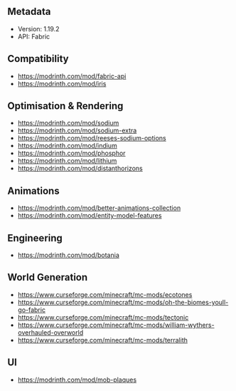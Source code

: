 ## Metadata

- Version: 1.19.2
- API: Fabric

## Compatibility

- https://modrinth.com/mod/fabric-api
- https://modrinth.com/mod/iris

## Optimisation & Rendering

- https://modrinth.com/mod/sodium
- https://modrinth.com/mod/sodium-extra
- https://modrinth.com/mod/reeses-sodium-options
- https://modrinth.com/mod/indium
- https://modrinth.com/mod/phosphor
- https://modrinth.com/mod/lithium
- https://modrinth.com/mod/distanthorizons

## Animations

- https://modrinth.com/mod/better-animations-collection
- https://modrinth.com/mod/entity-model-features

## Engineering

- https://modrinth.com/mod/botania

## World Generation

- https://www.curseforge.com/minecraft/mc-mods/ecotones
- https://www.curseforge.com/minecraft/mc-mods/oh-the-biomes-youll-go-fabric
- https://www.curseforge.com/minecraft/mc-mods/tectonic
- https://www.curseforge.com/minecraft/mc-mods/william-wythers-overhauled-overworld
- https://www.curseforge.com/minecraft/mc-mods/terralith

## UI
- https://modrinth.com/mod/mob-plaques


